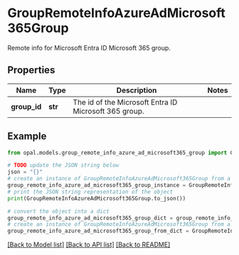 # GroupRemoteInfoAzureAdMicrosoft365Group

Remote info for Microsoft Entra ID Microsoft 365 group.

## Properties

Name | Type | Description | Notes
------------ | ------------- | ------------- | -------------
**group_id** | **str** | The id of the Microsoft Entra ID Microsoft 365 group. | 

## Example

```python
from opal.models.group_remote_info_azure_ad_microsoft365_group import GroupRemoteInfoAzureAdMicrosoft365Group

# TODO update the JSON string below
json = "{}"
# create an instance of GroupRemoteInfoAzureAdMicrosoft365Group from a JSON string
group_remote_info_azure_ad_microsoft365_group_instance = GroupRemoteInfoAzureAdMicrosoft365Group.from_json(json)
# print the JSON string representation of the object
print(GroupRemoteInfoAzureAdMicrosoft365Group.to_json())

# convert the object into a dict
group_remote_info_azure_ad_microsoft365_group_dict = group_remote_info_azure_ad_microsoft365_group_instance.to_dict()
# create an instance of GroupRemoteInfoAzureAdMicrosoft365Group from a dict
group_remote_info_azure_ad_microsoft365_group_from_dict = GroupRemoteInfoAzureAdMicrosoft365Group.from_dict(group_remote_info_azure_ad_microsoft365_group_dict)
```
[[Back to Model list]](../README.md#documentation-for-models) [[Back to API list]](../README.md#documentation-for-api-endpoints) [[Back to README]](../README.md)


